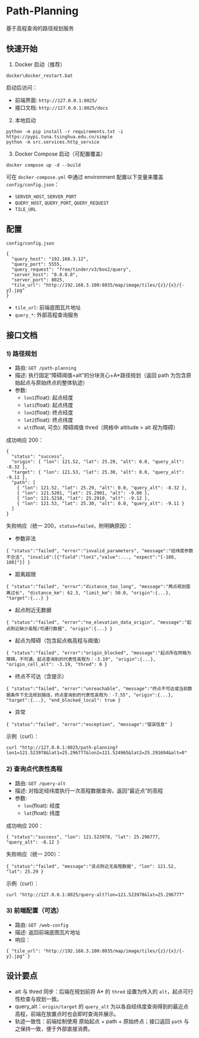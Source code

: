 # Path-Planning
基于高程查询的路径规划服务

## 快速开始

1) Docker 启动（推荐）

```
docker\docker_restart.bat
```

启动后访问：

- 前端界面: `http://127.0.0.1:8025/`
- 接口文档: `http://127.0.0.1:8025/docs`

2) 本地启动

```
python -m pip install -r requirements.txt -i https://pypi.tuna.tsinghua.edu.cn/simple
python -m src.services.http_service
```

3) Docker Compose 启动（可配置覆盖）

```
docker compose up -d --build
```

可在 `docker-compose.yml` 中通过 environment 配置以下变量来覆盖 `config/config.json`：

- `SERVER_HOST`, `SERVER_PORT`
- `QUERY_HOST`, `QUERY_PORT`, `QUERY_REQUEST`
- `TILE_URL`


## 配置

`config/config.json`

```
{
  "query_host": "192.168.3.12",
  "query_port": 5555,
  "query_request": "free/tinder/v3/box2/query",
  "server_host": "0.0.0.0",
  "server_port": 8025,
  "tile_url": "http://192.168.3.100:8035/map/image/tiles/{z}/{x}/{-y}.jpg"
}
```

- `tile_url`: 前端底图瓦片地址
- `query_*`: 外部高程查询服务


## 接口文档

### 1) 路径规划

- 路由: `GET /path-planning`
- 描述: 执行固定“障碍阈值=alt”的分块贪心+A*路径规划（返回 path 为包含原始起点与原始终点的整体轨迹）
- 参数:
  - `lon1`(float): 起点经度
  - `lat1`(float): 起点纬度
  - `lon2`(float): 终点经度
  - `lat2`(float): 终点纬度
  - `alt`(float, 可负): 障碍阈值 thred（网格中 altitude > alt 视为障碍）

成功响应 200：

```
{
  "status": "success",
  "origin": { "lon": 121.52, "lat": 25.29, "alt": 0.0, "query_alt": -8.32 },
  "target": { "lon": 121.53, "lat": 25.30, "alt": 0.0, "query_alt": -9.11 },
  "path": [
    { "lon": 121.52, "lat": 25.29, "alt": 0.0, "query_alt": -8.32 },
    { "lon": 121.5201, "lat": 25.2901, "alt": -9.00 },
    { "lon": 121.5210, "lat": 25.2910, "alt": -9.12 },
    { "lon": 121.53, "lat": 25.30, "alt": 0.0, "query_alt": -9.11 }
  ]
}
```

失败响应（统一 200，`status=failed`，附明确原因）：

- 参数非法

```
{ "status":"failed", "error":"invalid_parameters", "message":"经纬度参数不合法", "invalid":[{"field":"lon1","value":..., "expect":"[-180, 180]"}] }
```

- 距离超限

```
{ "status":"failed", "error":"distance_too_long", "message":"两点规划距离过长", "distance_km": 62.3, "limit_km": 50.0, "origin":{...}, "target":{...} }
```

- 起点附近无数据

```
{ "status":"failed", "error":"no_elevation_data_origin", "message":"起点附近缺少高程/可通行数据", "origin":{...} }
```

- 起点为障碍（包含起点格高程与阈值）

```
{ "status":"failed", "error":"origin_blocked", "message":"起点所在网格为障碍，不可通，起点查询到的代表性高程为：-3.19", "origin":{...}, "origin_cell_alt": -3.19, "thred": 0 }
```

- 终点不可达（含提示）

```
{ "status":"failed", "error":"unreachable", "message":"终点不可达或当前数据条件下无法规划路径，终点查询到的代表性高程为：-7.55", "origin":{...}, "target":{...}, "end_blocked_local": true }
```

- 异常

```
{ "status":"failed", "error":"exception", "message":"错误信息" }
```

示例（curl）：

```
curl "http://127.0.0.1:8025/path-planning?lon1=121.523978&lat1=25.296777&lon2=121.524965&lat2=25.291694&alt=0"
```


### 2) 查询点代表性高程

- 路由: `GET /query-alt`
- 描述: 对指定经纬度执行一次高程数据查询，返回“最近点”的高程
- 参数:
  - `lon`(float): 经度
  - `lat`(float): 纬度

成功响应 200：

```
{ "status":"success", "lon": 121.523978, "lat": 25.296777, "query_alt": -8.12 }
```

失败响应（统一 200）：

```
{ "status":"failed", "message":"该点附近无高程数据", "lon": 121.52, "lat": 25.29 }
```

示例（curl）：

```
curl "http://127.0.0.1:8025/query-alt?lon=121.523978&lat=25.296777"
```


### 3) 前端配置（可选）

- 路由: `GET /web-config`
- 描述: 返回前端底图瓦片地址
- 响应：

```
{ "tile_url": "http://192.168.3.100:8035/map/image/tiles/{z}/{x}/{-y}.jpg" }
```


## 设计要点

- alt 与 thred 同步：后端在规划前将 A* 的 `thred` 设置为传入的 `alt`，起点可行性检查与规划一致。
- query_alt：`origin/target` 的 `query_alt` 为以各自经纬度查询得到的最近点高程，前端在放置点时也会即时查询并展示。
- 轨迹一致性：前端绘制使用 原始起点 + path + 原始终点；接口返回 `path` 与之保持一致，便于外部直接消费。